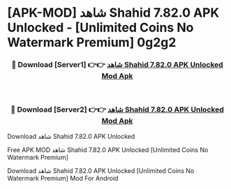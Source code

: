 # [APK-MOD] شاهد Shahid 7.82.0 APK Unlocked - [Unlimited Coins No Watermark Premium] 0g2g2



<div align="center">
<h3>🔴 Download [Server1] 👉👉 <a href="https://momento.my/?title=شاهد_Shahid_7.82.0_APK_Unlocked">شاهد Shahid 7.82.0 APK Unlocked Mod Apk</a></h3><br>

<h3>🔴 Download [Server2] 👉👉 <a href="https://momento.my/?title=شاهد_Shahid_7.82.0_APK_Unlocked">شاهد Shahid 7.82.0 APK Unlocked Mod Apk</a></h3>
</div>



Download شاهد Shahid 7.82.0 APK Unlocked 

Free APK MOD شاهد Shahid 7.82.0 APK Unlocked [Unlimited Coins No Watermark Premium]

Download شاهد Shahid 7.82.0 APK Unlocked [Unlimited Coins No Watermark Premium] Mod For Android
